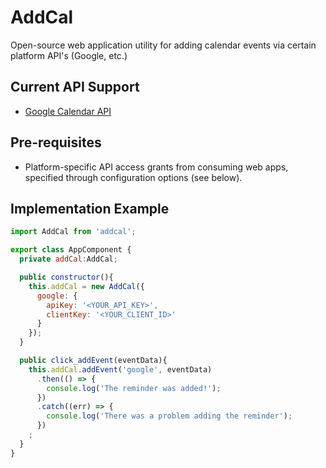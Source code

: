# AddCal

Open-source web application utility for adding calendar events via certain platform API's (Google, etc.)

## Current API Support

- [Google Calendar API](https://developers.google.com/calendar/)

## Pre-requisites

* Platform-specific API access grants from consuming web apps, specified through configuration options (see below).

## Implementation Example

```js
import AddCal from 'addcal';

export class AppComponent {
  private addCal:AddCal;

  public constructor(){
    this.addCal = new AddCal({
      google: {
        apiKey: '<YOUR_API_KEY>',
        clientKey: '<YOUR_CLIENT_ID>'
      }
    });
  }

  public click_addEvent(eventData){
    this.addCal.addEvent('google', eventData)
      .then(() => {
        console.log('The reminder was added!');
      })
      .catch((err) => {
        console.log('There was a problem adding the reminder');
      })
    ;
  }
}

```
